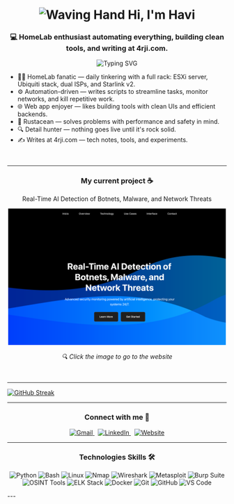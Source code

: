<h1 align="center">
<img src="https://raw.githubusercontent.com/Tarikul-Islam-Anik/Animated-Fluent-Emojis/master/Emojis/Hand%20gestures/Waving%20Hand.png" alt="Waving Hand" width="35" height="35" /> Hi, I'm Havi</h1>

<h3 align="center">💻 HomeLab enthusiast automating everything, building clean tools, and writing at 4rji.com.</h3>


<div align="center">
<img src="https://readme-typing-svg.demolab.com?font=Fira+Code&size=22&duration=3000&pause=1000&center=true&vCenter=true&random=false&width=1000&height=50&lines=Network+Engineer+%7C+Infrastructure+Architect;Cybersecurity+Analyst+%7C+Pentesting+%26+Defense;From+Design+to+Detection.;Resilient+Systems%2C+Secure+Operations.;Automate%2C+Harden%2C+Repeat." alt="Typing SVG" />
</div>



- 🧑‍💻 HomeLab fanatic — daily tinkering with a full rack: ESXi server, Ubiquiti stack, dual ISPs, and Starlink v2.
- ⚙️ Automation-driven — writes scripts to streamline tasks, monitor networks, and kill repetitive work.
- 🌐 Web app enjoyer — likes building tools with clean UIs and efficient backends.
- 🦀 Rustacean — solves problems with performance and safety in mind.
- 🔍 Detail hunter — nothing goes live until it's rock solid.
- ✍️ Writes at 4rji.com — tech notes, tools, and experiments.

<br>



---



<h3 align="center">My current project ☕</h3>
<p align="center">Real-Time AI Detection of Botnets, Malware, and Network Threats</p>

<p align="center">
  <a href="https://penkitpro.com" target="_blank">
    <img src="https://github.com/4rji/4rji/blob/6a1b54e991232b0db7b2f9e8252686c110b7b0bd/Wallpaper/proyect.png" width="500px" alt="AI detector">
  </a>
</p>

<p align="center"><i>🔍 Click the image to go to the website</i></p>
  <br>
</div>




---


[![GitHub Streak](https://github-readme-streak-stats.herokuapp.com?user=4rji&theme=dark&hide_border=true&border_radius=5.5)](https://git.io/streak-stats)



---



<h3 align="center">Connect with me 🤝</h3>
<p align="center">
  <a href="mailto:havi@4rji.com?subject=Feedback%20From%20Github" target="_blank">
    <img src="https://img.shields.io/badge/Email-havi@4rji.com-B22222?style=for-the-badge&logo=gmail&logoColor=white" alt="Gmail">
  </a>&nbsp;
  <a href="https://www.linkedin.com/in/4rji/" target="_blank">
    <img src="https://img.shields.io/badge/LinkedIn-4rji--005B8A?style=for-the-badge&logo=linkedin&logoColor=white" alt="LinkedIn">
  </a>&nbsp;
  <a href="https://4rji.com" target="_blank">
    <img src="https://img.shields.io/badge/Website-4rji.com-000000?style=for-the-badge&logo=vercel&logoColor=white" alt="Website">
  </a>
</p>



---
<h3 align="center">Technologies Skills 🛠️</h3>
<p align="center">
  <img src="https://img.shields.io/badge/Python-%231E415E?style=for-the-badge&logo=python&logoColor=%23FFD43B" alt="Python">
  <img src="https://img.shields.io/badge/Bash-%234EAA25?style=for-the-badge&logo=gnubash&logoColor=white" alt="Bash">
  <img src="https://img.shields.io/badge/Linux-%23FCC624.svg?style=for-the-badge&logo=linux&logoColor=black" alt="Linux">
  <img src="https://img.shields.io/badge/Nmap-%23007DC1.svg?style=for-the-badge&logo=nmap&logoColor=white" alt="Nmap">
  <img src="https://img.shields.io/badge/Wireshark-%23006CB5?style=for-the-badge&logo=wireshark&logoColor=white" alt="Wireshark">
  <img src="https://img.shields.io/badge/Metasploit-%23E9573F?style=for-the-badge&logo=metasploit&logoColor=white" alt="Metasploit">
  <img src="https://img.shields.io/badge/Burp_Suite-%23FF6600?style=for-the-badge&logo=burpsuite&logoColor=white" alt="Burp Suite">
  <img src="https://img.shields.io/badge/OSINT-%23000000?style=for-the-badge&logo=search&logoColor=white" alt="OSINT Tools">
  <img src="https://img.shields.io/badge/ELK_Stack-%2300555A?style=for-the-badge&logo=elasticstack&logoColor=white" alt="ELK Stack">
  <img src="https://img.shields.io/badge/Docker-%23176D65.svg?style=for-the-badge&logo=docker&logoColor=white" alt="Docker">
  <img src="https://img.shields.io/badge/Git-%23E84E31.svg?style=for-the-badge&logo=git&logoColor=white" alt="Git">
  <img src="https://img.shields.io/badge/GitHub-%23171717.svg?style=for-the-badge&logo=github&logoColor=white" alt="GitHub">
  <img src="https://img.shields.io/badge/VS_Code-%23007ACC?style=for-the-badge&logo=visual-studio-code&logoColor=white" alt="VS Code">
</p>
---
